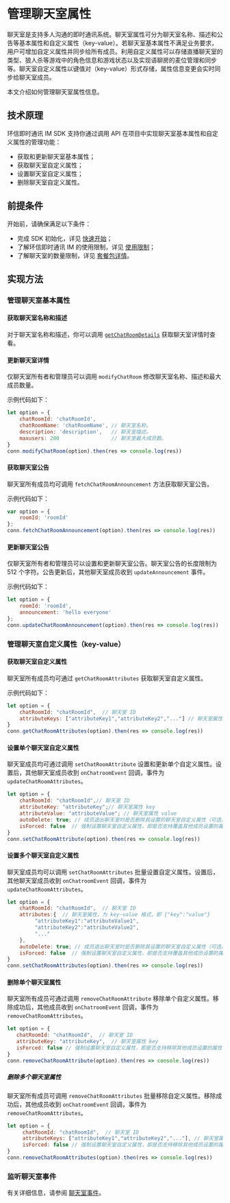 # 管理聊天室属性

<Toc />

聊天室是支持多人沟通的即时通讯系统。聊天室属性可分为聊天室名称、描述和公告等基本属性和自定义属性（key-value）。若聊天室基本属性不满足业务要求，用户可增加自定义属性并同步给所有成员。利用自定义属性可以存储直播聊天室的类型、狼人杀等游戏中的角色信息和游戏状态以及实现语聊房的麦位管理和同步等。聊天室自定义属性以键值对（key-value）形式存储，属性信息变更会实时同步给聊天室成员。

本文介绍如何管理聊天室属性信息。

## 技术原理

环信即时通讯 IM SDK 支持你通过调用 API 在项目中实现聊天室基本属性和自定义属性的管理功能：

- 获取和更新聊天室基本属性；
- 获取聊天室自定义属性；
- 设置聊天室自定义属性；
- 删除聊天室自定义属性。

## 前提条件

开始前，请确保满足以下条件：

- 完成 SDK 初始化，详见 [快速开始](quickstart.html)；
- 了解环信即时通讯 IM 的使用限制，详见 [使用限制](/product/limitation.html)；
- 了解聊天室的数量限制，详见 [套餐包详情](https://www.easemob.com/pricing/im)。

## 实现方法

### 管理聊天室基本属性

#### 获取聊天室名称和描述

对于聊天室名称和描述，你可以调用 [`getChatRoomDetails`](room_manage.html#获取聊天室详情) 获取聊天室详情时查看。

#### 更新聊天室详情

仅聊天室所有者和管理员可以调用 `modifyChatRoom` 修改聊天室名称、描述和最大成员数量。

示例代码如下：

```javascript
let option = {
    chatRoomId: 'chatRoomId',
    chatRoomName: 'chatRoomName', // 聊天室名称。
    description: 'description',   // 聊天室描述。
    maxusers: 200                 // 聊天室最大成员数。
}
conn.modifyChatRoom(option).then(res => console.log(res))
```

#### 获取聊天室公告

聊天室所有成员均可调用 `fetchChatRoomAnnouncement` 方法获取聊天室公告。

示例代码如下：

```javascript
var option = {
    roomId: 'roomId'
};
conn.fetchChatRoomAnnouncement(option).then(res => console.log(res))
```

#### 更新聊天室公告

仅聊天室所有者和管理员可以设置和更新聊天室公告。聊天室公告的长度限制为 512 个字符。公告更新后，其他聊天室成员收到 `updateAnnouncement` 事件。

示例代码如下：

```javascript
let option = {
    roomId: 'roomId',
    announcement: 'hello everyone'
};
conn.updateChatRoomAnnouncement(option).then(res => console.log(res))
```

### 管理聊天室自定义属性（key-value）



#### 获取聊天室自定义属性

聊天室所有成员均可通过 `getChatRoomAttributes` 获取聊天室自定义属性。

示例代码如下：

   ```javascript
   let option = {
       chatRoomId: "chatRoomId",  // 聊天室 ID
       attributeKeys: ["attributeKey1","attributeKey2","..."] // 聊天室属性 key（可选，若不设置则获取全部自定义属性）
   }
   conn.getChatRoomAttributes(option).then(res => console.log(res))
   ```

#### 设置单个聊天室自定义属性

聊天室成员均可通过调用 `setChatRoomAttribute` 设置和更新单个自定义属性。设置后，其他聊天室成员收到 `onChatroomEvent` 回调，事件为 `updateChatRoomAttributes`。

   ```javascript
   let option = {
       chatRoomId: "chatRoomId",// 聊天室 ID
       attributeKey: "attributeKey";// 聊天室属性 key
       attributeValue: "attributeValue"; // 聊天室属性 value
   	   autoDelete: true; // 成员退出聊天室时是否删除其设置的聊天室自定义属性（可选，默认为 `true`）
       isForced: false  // 强制设置聊天室自定义属性，即是否支持覆盖其他成员设置的属性（可选，默认为 `false`）
   }
   conn.setChatRoomAttribute(option).then(res => console.log(res))
   ```

#### 设置多个聊天室自定义属性

聊天室成员均可以调用 `setChatRoomAttributes` 批量设置自定义属性。设置后，其他聊天室成员收到 `onChatroomEvent` 回调，事件为 `updateChatRoomAttributes`。

   ```javascript
   let option = {
       chatRoomId: "chatRoomId",  // 聊天室 ID
       attributes:{  // 聊天室属性，为 key-value 格式，即 {"key":"value"}
            "attributeKey1":"attributeValue1",
        	"attributeKey2":"attributeValue2",
         	"..."
       },
       autoDelete: true; // 成员退出聊天室时是否删除其设置的聊天室自定义属性（可选，默认为 `true`）
   	   isForced: false  // 强制设置聊天室自定义属性，即是否支持覆盖其他成员设置的属性（可选，默认为 `false`）
   }
   conn.setChatRoomAttributes(option).then(res => console.log(res))
   ```

#### 删除单个聊天室属性

聊天室所有成员可通过调用 `removeChatRoomAttribute` 移除单个自定义属性。移除成功后，其他成员收到 `onChatroomEvent` 回调，事件为 `removeChatRoomAttributes`。

   ```javascript
   let option = {
      chatRoomId: "chatRoomId",  // 聊天室 ID
   	  attributeKey: "attributeKey",  // 聊天室属性 key
   	  isForced: false // 强制设置聊天室自定义属性，即是否支持移除其他成员设置的属性（可选，默认为 `false`）
   }
   conn.removeChatRoomAttribute(option).then(res => console.log(res))
   ```

##### 删除多个聊天室属性

聊天室所有成员可调用 `removeChatRoomAttributes` 批量移除自定义属性。移除成功后，其他成员收到 `onChatroomEvent` 回调，事件为 `removeChatRoomAttributes`。

   ```javascript
   let option = {
    	chatRoomId: "chatRoomId",  // 聊天室 ID
    	attributeKeys: ["attributeKey1","attributeKey2","..."], // 聊天室属性 key
   	    isForced: false // 强制设置聊天室自定义属性，即是否支持移除其他成员设置的属性（可选，默认为 `false`）
   }
   conn.removeChatRoomAttributes(option).then(res => console.log(res))
   ```

### 监听聊天室事件

有关详细信息，请参阅 [聊天室事件](room_manage.html#监听聊天室事件)。